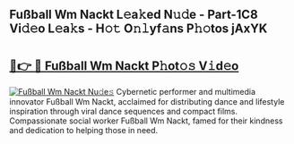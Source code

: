## Fußball Wm Nackt L𝚎a𝚔ed N𝚞𝚍e - Part-1C8 Vi𝚍𝚎o L𝚎a𝚔s - H𝚘𝚝 O𝚗𝚕yf𝚊ns P𝚑𝚘tos jAxYK

# <h2><a href="http://kf31xue.oniu.top/?m=Fu%c3%9fball+Wm+Nackt">🔗👉 🔴 Fußball Wm Nackt P𝚑ot𝚘𝚜 V𝚒d𝚎o</a></h2>

[![Fußball Wm Nackt Nu𝚍e𝚜](https://i.imgur.com/0qMVB7G.gif)](http://kf31xue.oniu.top/?m=Fu%c3%9fball+Wm+Nackt)
Cybernetic performer and multimedia innovator Fußball Wm Nackt, acclaimed for distributing dance and lifestyle inspiration through viral dance sequences and compact films. Compassionate social worker Fußball Wm Nackt, famed for their kindness and dedication to helping those in need.  
